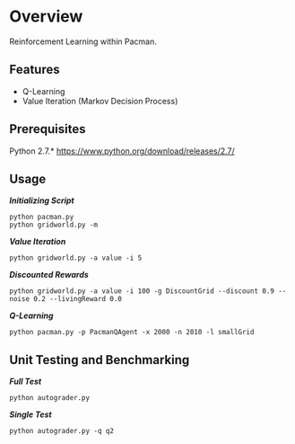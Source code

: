 # Overview
Reinforcement Learning within Pacman.

## Features
* Q-Learning
* Value Iteration (Markov Decision Process)


## Prerequisites
Python 2.7.* https://www.python.org/download/releases/2.7/
 

## Usage

***Initializing Script***

	python pacman.py
	python gridworld.py -m
	
***Value Iteration***

	python gridworld.py -a value -i 5
	
***Discounted Rewards***

	python gridworld.py -a value -i 100 -g DiscountGrid --discount 0.9 --noise 0.2 --livingReward 0.0
	
***Q-Learning***

	python pacman.py -p PacmanQAgent -x 2000 -n 2010 -l smallGrid 
	

## Unit Testing and Benchmarking

***Full Test***

	python autograder.py
	
***Single Test***

	python autograder.py -q q2
